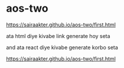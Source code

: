# aos-two
 https://sairaakter.github.io/aos-two/first.html



 ata html diye kivabe link generate hoy seta



 and ata react diye kivabe generate korbo seta

 https://sairaakter.github.io/aos-two/first.html
